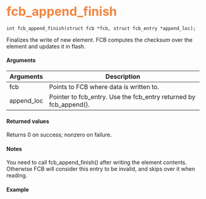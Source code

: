 ## <font color="F2853F" style="font-size:24pt">fcb_append_finish</font>

```no-highlight
int fcb_append_finish(struct fcb *fcb, struct fcb_entry *append_loc);
```

Finalizes the write of new element. FCB computes the checksum over the element and updates it in flash.

#### Arguments

| Arguments | Description |
|-----------|-------------|
| fcb | Points to FCB where data is written to. |
| append_loc | Pointer to fcb_entry. Use the fcb_entry returned by fcb_append(). |

#### Returned values

Returns 0 on success; nonzero on failure.

#### Notes

You need to call fcb_append_finish() after writing the element contents. Otherwise FCB will consider this entry to be invalid, and skips over it when reading.

#### Example

